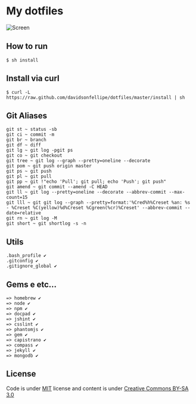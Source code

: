 # My dotfiles

![Screen](http://f.cl.ly/items/3I3x410t14051E2S2G15/Screen%20Shot%202013-09-28%20at%2011.02.36%20PM.png)

## How to run

```
$ sh install
```

## Install via curl

```
$ curl -L https://raw.github.com/davidsonfellipe/dotfiles/master/install | sh
```

## Git Aliases

```
git st ~ status -sb
git ci ~ commit -m
git br ~ branch
git df ~ diff
git lg ~ git log -pgit ps
git co ~ git checkout
git tree ~ git log --graph --pretty=oneline --decorate
git pom ~ git push origin master
git ps ~ git push
git pl ~ git pull
git pp ~ git !"echo 'Pull'; git pull; echo 'Push'; git push"
git amend ~ git commit --amend -C HEAD
git ll ~ git log --pretty=oneline --decorate --abbrev-commit --max-count=15
git lll ~ git git log --graph --pretty=format:'%Cred%h%Creset %an: %s - %Creset %C(yellow)%d%Creset %Cgreen(%cr)%Creset' --abbrev-commit --date=relative
git rn ~ git log -M
git short ~ git shortlog -s -n
```

## Utils

```
.bash_profile ✔
.gitconfig ✔
.gitignore_global ✔
```

## Gems e etc...

```
=> homebrew ✔
=> node ✔
=> npm ✔
=> docpad ✔
=> jshint ✔
=> csslint ✔
=> phantomjs ✔
=> gem ✔
=> capistrano ✔
=> compass ✔
=> jekyll ✔
=> mongodb ✔
```

## License

Code is under [MIT](http://davidsonfellipe.mit-license.org) license and content is under [Creative Commons BY-SA 3.0](http://creativecommons.org/licenses/by-sa/3.0/deed.en_US)
